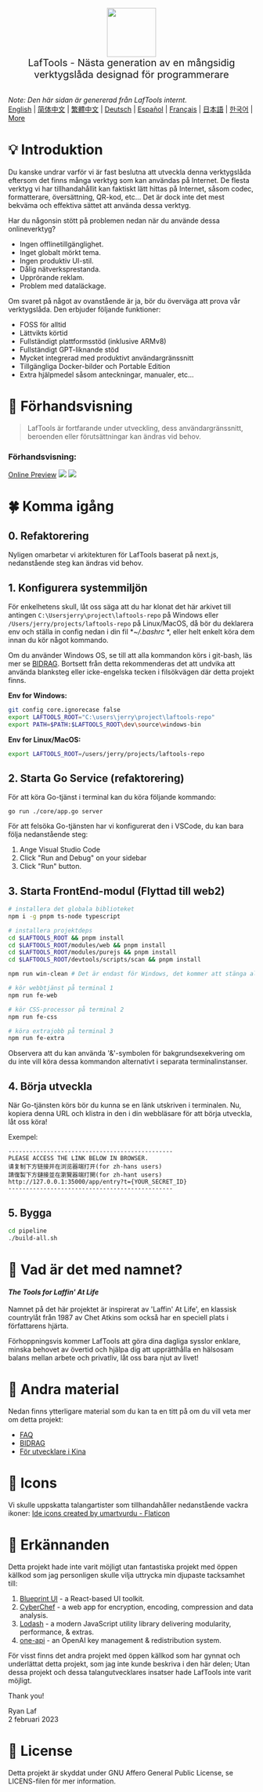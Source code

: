 <p align="center">
<img width="100" src="https://github.com/work7z/LafTools/blob/dev/modules/web2/public/static/icon.png?raw=true"></img>
<br>
<span style="font-size:20px">LafTools - Nästa generation av en mångsidig verktygslåda designad för programmerare
</span>
<!-- <center>
<div style="text-align:center;">
<a target="_blank" href="http://cloud.laf-tools.com">Förhandsgranska Insider-versionen av LafTools</a>
</div>
</center> -->
<br><br>
</p>

<i>Note: Den här sidan är genererad från LafTools internt.</i> <br/> [English](/docs/en_US/README.md)  |  [简体中文](/docs/zh_CN/README.md)  |  [繁體中文](/docs/zh_HK/README.md)  |  [Deutsch](/docs/de/README.md)  |  [Español](/docs/es/README.md)  |  [Français](/docs/fr/README.md)  |  [日本語](/docs/ja/README.md)  |  [한국어](/docs/ko/README.md) | [More](/docs/) <br/>

# 💡 Introduktion

Du kanske undrar varför vi är fast beslutna att utveckla denna verktygslåda eftersom det finns många verktyg som kan användas på Internet. De flesta verktyg vi har tillhandahållit kan faktiskt lätt hittas på Internet, såsom codec, formatterare, översättning, QR-kod, etc... Det är dock inte det mest bekväma och effektiva sättet att använda dessa verktyg.

Har du någonsin stött på problemen nedan när du använde dessa onlineverktyg?

- Ingen offlinetillgänglighet.
- Inget globalt mörkt tema.
- Ingen produktiv UI-stil.
- Dålig nätverksprestanda.
- Upprörande reklam.
- Problem med dataläckage.

Om svaret på något av ovanstående är ja, bör du överväga att prova vår verktygslåda. Den erbjuder följande funktioner:

- FOSS för alltid
- Lättvikts körtid
- Fullständigt plattformsstöd (inklusive ARMv8)
- Fullständigt GPT-liknande stöd
- Mycket integrerad med produktivt användargränssnitt
- Tillgängliga Docker-bilder och Portable Edition
- Extra hjälpmedel såsom anteckningar, manualer, etc...

# 🌠 Förhandsvisning

> LafTools är fortfarande under utveckling, dess användargränssnitt, beroenden eller förutsättningar kan ändras vid behov.

### Förhandsvisning:

[Online Preview](http://cloud.laf-tools.com)
![](https://github.com/work7z/LafTools/blob/dev/devtools/images/preview.png?raw=true)
![](https://github.com/work7z/LafTools/blob/dev/devtools/images/preview-dark.png?raw=true)

# 🍀 Komma igång

## 0. Refaktorering

Nyligen omarbetar vi arkitekturen för LafTools baserat på next.js, nedanstående steg kan ändras vid behov.

## 1. Konfigurera systemmiljön

För enkelhetens skull, låt oss säga att du har klonat det här arkivet till antingen `C:\Usersjerry\project\laftools-repo` på Windows eller `/Users/jerry/projects/laftools-repo` på Linux/MacOS, då bör du deklarera env och ställa in config nedan i din fil **~/.bashrc* *, eller helt enkelt köra dem innan du kör något kommando.

Om du använder Windows OS, se till att alla kommandon körs i git-bash, läs mer se [BIDRAG](/docs/sv/CONTRIBUTION.md). Bortsett från detta rekommenderas det att undvika att använda blanksteg eller icke-engelska tecken i filsökvägen där detta projekt finns.

**Env for Windows:**

```bash
git config core.ignorecase false
export LAFTOOLS_ROOT="C:\users\jerry\project\laftools-repo"
export PATH=$PATH:$LAFTOOLS_ROOT\dev\source\windows-bin
```

**Env for Linux/MacOS:**

```bash
export LAFTOOLS_ROOT=/users/jerry/projects/laftools-repo
```

## 2. Starta Go Service (refaktorering)

För att köra Go-tjänst i terminal kan du köra följande kommando:

```shell
go run ./core/app.go server
```

För att felsöka Go-tjänsten har vi konfigurerat den i VSCode, du kan bara följa nedanstående steg:

1. Ange Visual Studio Code
2. Click "Run and Debug" on your sidebar
3. Click "Run" button.

## 3. Starta FrontEnd-modul (Flyttad till web2)

```bash
# installera det globala biblioteket
npm i -g pnpm ts-node typescript

# installera projektdeps
cd $LAFTOOLS_ROOT && pnpm install
cd $LAFTOOLS_ROOT/modules/web && pnpm install
cd $LAFTOOLS_ROOT/modules/purejs && pnpm install
cd $LAFTOOLS_ROOT/devtools/scripts/scan && pnpm install

npm run win-clean # Det är endast för Windows, det kommer att stänga alla terminaler och tidigare processer.

# kör webbtjänst på terminal 1
npm run fe-web

# kör CSS-processor på terminal 2
npm run fe-css

# köra extrajobb på terminal 3
npm run fe-extra

```

Observera att du kan använda '&'-symbolen för bakgrundsexekvering om du inte vill köra dessa kommandon alternativt i separata terminalinstanser.

## 4. Börja utveckla

När Go-tjänsten körs bör du kunna se en länk utskriven i terminalen. Nu, kopiera denna URL och klistra in den i din webbläsare för att börja utveckla, låt oss köra!

Exempel:

```output
-----------------------------------------------
PLEASE ACCESS THE LINK BELOW IN BROWSER.
请复制下方链接并在浏览器端打开(for zh-hans users)
請復製下方鏈接並在瀏覽器端打開(for zh-hant users)
http://127.0.0.1:35000/app/entry?t={YOUR_SECRET_ID}
-----------------------------------------------
```

## 5. Bygga

```bash
cd pipeline
./build-all.sh
```

# 🌱 Vad är det med namnet?

#### _The Tools for Laffin' At Life_

Namnet på det här projektet är inspirerat av 'Laffin' At Life', en klassisk countrylåt från 1987 av Chet Atkins som också har en speciell plats i författarens hjärta.

Förhoppningsvis kommer LafTools att göra dina dagliga sysslor enklare, minska behovet av övertid och hjälpa dig att upprätthålla en hälsosam balans mellan arbete och privatliv, låt oss bara njut av livet!

# 📑 Andra material

Nedan finns ytterligare material som du kan ta en titt på om du vill veta mer om detta projekt:

- [FAQ](/docs/sv/FAQ.md)
- [BIDRAG](/docs/sv/CONTRIBUTION.md)
- [För utvecklare i Kina](/devtools/notes/common/issues.md)

# 💐 Icons

Vi skulle uppskatta talangartister som tillhandahåller nedanstående vackra ikoner:
<a href="https://www.flaticon.com/free-icons/ide" title="ide icons">Ide icons created by umartvurdu - Flaticon</a>

# 🙏 Erkännanden

Detta projekt hade inte varit möjligt utan fantastiska projekt med öppen källkod som jag personligen skulle vilja uttrycka min djupaste tacksamhet till:

1. [Blueprint UI](https://blueprintjs.com/) - a React-based UI toolkit.
1. [CyberChef](https://github.com/gchq/CyberChef/tree/master) - a web app for encryption, encoding, compression and data analysis.
1. [Lodash](https://github.com/lodash/lodash) - a modern JavaScript utility library delivering modularity, performance, & extras.
1. [one-api](https://github.com/songquanpeng/one-api) - an OpenAI key management & redistribution system.

För visst finns det andra projekt med öppen källkod som har gynnat och underlättat detta projekt, som jag inte kunde beskriva i den här delen; Utan dessa projekt och dessa talangutvecklares insatser hade LafTools inte varit möjligt.

Thank you!

Ryan Laf  
2 februari 2023

# 🪪 License

Detta projekt är skyddat under GNU Affero General Public License, se LICENS-filen för mer information.
